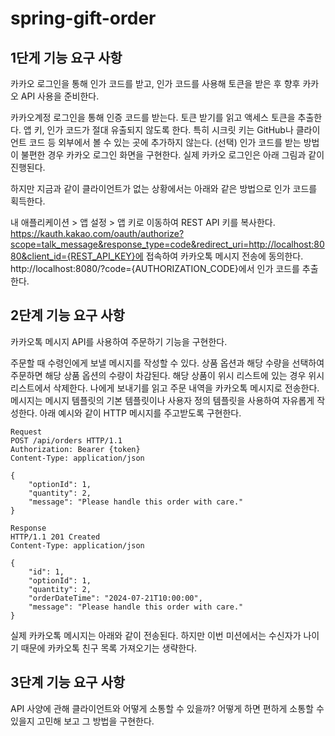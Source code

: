 # spring-gift-order
## 1단게 기능 요구 사항
카카오 로그인을 통해 인가 코드를 받고, 인가 코드를 사용해 토큰을 받은 후 향후 카카오 API 사용을 준비한다.

카카오계정 로그인을 통해 인증 코드를 받는다.
토큰 받기를 읽고 액세스 토큰을 추출한다.
앱 키, 인가 코드가 절대 유출되지 않도록 한다.
특히 시크릿 키는 GitHub나 클라이언트 코드 등 외부에서 볼 수 있는 곳에 추가하지 않는다.
(선택) 인가 코드를 받는 방법이 불편한 경우 카카오 로그인 화면을 구현한다.
실제 카카오 로그인은 아래 그림과 같이 진행된다.


하지만 지금과 같이 클라이언트가 없는 상황에서는 아래와 같은 방법으로 인가 코드를 획득한다.

내 애플리케이션 > 앱 설정 > 앱 키로 이동하여 REST API 키를 복사한다.
https://kauth.kakao.com/oauth/authorize?scope=talk_message&response_type=code&redirect_uri=http://localhost:8080&client_id={REST_API_KEY}에 접속하여 카카오톡 메시지 전송에 동의한다.
http://localhost:8080/?code={AUTHORIZATION_CODE}에서 인가 코드를 추출한다.

## 2단계 기능 요구 사항
카카오톡 메시지 API를 사용하여 주문하기 기능을 구현한다.

주문할 때 수령인에게 보낼 메시지를 작성할 수 있다.
상품 옵션과 해당 수량을 선택하여 주문하면 해당 상품 옵션의 수량이 차감된다.
해당 상품이 위시 리스트에 있는 경우 위시 리스트에서 삭제한다.
나에게 보내기를 읽고 주문 내역을 카카오톡 메시지로 전송한다.
메시지는 메시지 템플릿의 기본 템플릿이나 사용자 정의 템플릿을 사용하여 자유롭게 작성한다.
아래 예시와 같이 HTTP 메시지를 주고받도록 구현한다.
```
Request
POST /api/orders HTTP/1.1
Authorization: Bearer {token}
Content-Type: application/json

{
    "optionId": 1,
    "quantity": 2,
    "message": "Please handle this order with care."
}
```
```
Response
HTTP/1.1 201 Created
Content-Type: application/json

{
    "id": 1,
    "optionId": 1,
    "quantity": 2,
    "orderDateTime": "2024-07-21T10:00:00",
    "message": "Please handle this order with care."
}
```
실제 카카오톡 메시지는 아래와 같이 전송된다. 하지만 이번 미션에서는 수신자가 나이기 때문에 카카오톡 친구 목록 가져오기는 생략한다.

## 3단계 기능 요구 사항
API 사양에 관해 클라이언트와 어떻게 소통할 수 있을까? 어떻게 하면 편하게 소통할 수 있을지 고민해 보고 그 방법을 구현한다.
